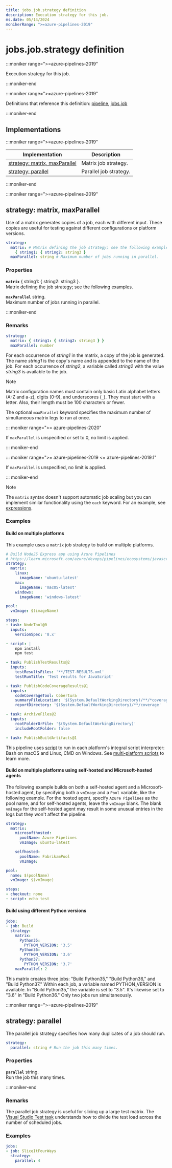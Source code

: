 ```yaml
---
title: jobs.job.strategy definition
description: Execution strategy for this job.
ms.date: 05/14/2024
monikerRange: ">=azure-pipelines-2019"
---
```


# jobs.job.strategy definition

<!-- :::description::: -->
:::moniker range=">=azure-pipelines-2019"

<!-- :::editable-content name="description"::: -->
Execution strategy for this job.
<!-- :::editable-content-end::: -->

:::moniker-end
<!-- :::description-end::: -->

<!-- :::parents::: -->
:::moniker range=">=azure-pipelines-2019"

Definitions that reference this definition: [pipeline](pipeline.md), [jobs.job](jobs-job.md)

:::moniker-end
<!-- :::parents-end::: -->

## Implementations

<!-- :::implementations-list::: -->
:::moniker range=">=azure-pipelines-2019"

| Implementation | Description |
|---|---|
| [strategy: matrix, maxParallel](#strategyobjectproperties) | Matrix job strategy. |
| [strategy: parallel](#strategyparallel) | Parallel job strategy. |

:::moniker-end
<!-- :::implementations-list-end::: -->

<!-- :::remarks::: -->
<!-- :::editable-content name="remarks"::: -->
<!-- :::editable-content-end::: -->
<!-- :::remarks-end::: -->

<!-- :::examples::: -->
<!-- :::editable-content name="examples"::: -->
<!-- :::editable-content-end::: -->
<!-- :::examples-end::: -->

<!-- :::implementations::: -->
<!-- :::implementation-item name="strategy: object properties"::: -->
<a name="strategyobjectproperties"></a>
<!-- :::objectAnyOf::: -->
:::moniker range=">=azure-pipelines-2019"

<!-- :::implementation-signature::: -->
## strategy: matrix, maxParallel
<!-- :::implementation-signature-end::: -->

<!-- :::implementation-description::: -->
<!-- :::editable-content name="description"::: -->
Use of a matrix generates copies of a job, each with different input.
These copies are useful for testing against different configurations or platform versions.
<!-- :::editable-content-end::: -->
<!-- :::implementation-description-end::: -->

<!-- :::implementation-syntax::: -->
```yaml
strategy:
  matrix: # Matrix defining the job strategy; see the following examples.
    { string1: { string2: string3 }
  maxParallel: string # Maximum number of jobs running in parallel.
```
<!-- :::implementation-syntax-end::: -->

<!-- :::implementation-properties::: -->
### Properties

<!-- :::item name="matrix"::: -->
**`matrix`** { string1: { string2: string3 }.<br><!-- :::editable-content name="propDescription"::: -->
Matrix defining the job strategy; see the following examples.
<!-- :::editable-content-end::: -->
<!-- :::item-end::: -->
<!-- :::item name="maxParallel"::: -->
**`maxParallel`** string.<br><!-- :::editable-content name="propDescription"::: -->
Maximum number of jobs running in parallel.
<!-- :::editable-content-end::: -->
<!-- :::item-end::: -->
<!-- :::implementation-properties-end::: -->

:::moniker-end
<!-- :::objectAnyOf-end::: -->

<!-- :::remarks::: -->
<!-- :::editable-content name="remarks"::: -->
### Remarks

```yaml
strategy:
  matrix: { string1: { string2: string3 } }
  maxParallel: number
```

For each occurrence of *string1* in the matrix, a copy of the job is generated.
The name *string1* is the copy's name and is appended to the name of the job.
For each occurrence of *string2*, a variable called *string2* with the value *string3* is available to the job.

> [!NOTE]
> Matrix configuration names must contain only basic Latin alphabet letters (A-Z and a-z), digits (0-9), and underscores (`_`).
> They must start with a letter.
> Also, their length must be 100 characters or fewer.

The optional `maxParallel` keyword specifies the maximum number of simultaneous matrix legs to run at once.

::: moniker range=">= azure-pipelines-2020"

If `maxParallel` is unspecified or set to 0, no limit is applied.

::: moniker-end

::: moniker range=">= azure-pipelines-2019 <= azure-pipelines-2019.1"

If `maxParallel` is unspecified, no limit is applied.

::: moniker-end

> [!NOTE]
> The `matrix` syntax doesn't support automatic job scaling but you can implement similar
> functionality using the `each` keyword. For an example, see [expressions](/azure/devops/pipelines/process/expressions).
<!-- :::editable-content-end::: -->
<!-- :::remarks-end::: -->

<!-- :::examples::: -->
<!-- :::editable-content name="examples"::: -->
### Examples

#### Build on multiple platforms

This example uses a `matrix` job strategy to build on multiple platforms.

```yaml
# Build NodeJS Express app using Azure Pipelines
# https://learn.microsoft.com/azure/devops/pipelines/ecosystems/javascript?view=azure-devops
strategy:
  matrix:
    linux:
      imageName: 'ubuntu-latest'
    mac:
      imageName: 'macOS-latest'
    windows:
      imageName: 'windows-latest'

pool:
  vmImage: $(imageName)

steps:
- task: NodeTool@0
  inputs:
    versionSpec: '8.x'

- script: |
    npm install
    npm test

- task: PublishTestResults@2
  inputs:
    testResultsFiles: '**/TEST-RESULTS.xml'
    testRunTitle: 'Test results for JavaScript'

- task: PublishCodeCoverageResults@1
  inputs: 
    codeCoverageTool: Cobertura
    summaryFileLocation: '$(System.DefaultWorkingDirectory)/**/*coverage.xml'
    reportDirectory: '$(System.DefaultWorkingDirectory)/**/coverage'

- task: ArchiveFiles@2
  inputs:
    rootFolderOrFile: '$(System.DefaultWorkingDirectory)'
    includeRootFolder: false

- task: PublishBuildArtifacts@1
```

This pipeline uses  [script](./steps-script.md) to run in each platform's integral script interpreter: Bash on macOS and Linux, CMD on Windows.
See [multi-platform scripts](/azure/devops/pipelines/scripts/cross-platform-scripting) to learn more.

#### Build on multiple platforms using self-hosted and Microsoft-hosted agents

The following example builds on both a self-hosted agent and a Microsoft-hosted agent, by specifying both a `vmImage` and a `Pool` variable, like the following example. For the hosted agent, specify `Azure Pipelines` as the pool name, and for self-hosted agents, leave the `vmImage` blank. The blank `vmImage` for the self-hosted agent may result in some unusual entries in the logs but they won't affect the pipeline.

```yml
strategy:
  matrix:
    microsofthosted:
      poolName: Azure Pipelines
      vmImage: ubuntu-latest

    selfhosted:
      poolName: FabrikamPool
      vmImage:

pool:
  name: $(poolName)
  vmImage: $(vmImage)

steps:
- checkout: none
- script: echo test
```

#### Build using different Python versions

```yaml
jobs:
- job: Build
  strategy:
    matrix:
      Python35:
        PYTHON_VERSION: '3.5'
      Python36:
        PYTHON_VERSION: '3.6'
      Python37:
        PYTHON_VERSION: '3.7'
    maxParallel: 2
```

This matrix creates three jobs: "Build Python35," "Build Python36," and "Build Python37."
Within each job, a variable named PYTHON_VERSION is available.
In "Build Python35," the variable is set to "3.5".
It's likewise set to "3.6" in "Build Python36."
Only two jobs run simultaneously.
<!-- :::editable-content-end::: -->
<!-- :::examples-end::: -->
<!-- :::implementation-item-end::: -->
<!-- :::implementation-item name="strategy: parallel"::: -->
<a name="strategyparallel"></a>
<!-- :::objectAnyOf::: -->
:::moniker range=">=azure-pipelines-2019"

<!-- :::implementation-signature::: -->
## strategy: parallel
<!-- :::implementation-signature-end::: -->

<!-- :::implementation-description::: -->
<!-- :::editable-content name="description"::: -->
The parallel job strategy specifies how many duplicates of a job should run.
<!-- :::editable-content-end::: -->
<!-- :::implementation-description-end::: -->

<!-- :::implementation-syntax::: -->
```yaml
strategy:
  parallel: string # Run the job this many times.
```
<!-- :::implementation-syntax-end::: -->

<!-- :::implementation-properties::: -->
### Properties

<!-- :::item name="parallel"::: -->
**`parallel`** string.<br><!-- :::editable-content name="propDescription"::: -->
Run the job this many times.
<!-- :::editable-content-end::: -->
<!-- :::item-end::: -->
<!-- :::implementation-properties-end::: -->

:::moniker-end
<!-- :::objectAnyOf-end::: -->

<!-- :::remarks::: -->
<!-- :::editable-content name="remarks"::: -->
### Remarks

The parallel job strategy is useful for slicing up a large test matrix.
The [Visual Studio Test task](/azure/devops/pipelines/tasks/reference/vstest-v2) understands how to divide the test load across the number of scheduled jobs.
<!-- :::editable-content-end::: -->
<!-- :::remarks-end::: -->

<!-- :::examples::: -->
<!-- :::editable-content name="examples"::: -->
### Examples

```yaml
jobs:
- job: SliceItFourWays
  strategy:
    parallel: 4
```
<!-- :::editable-content-end::: -->
<!-- :::examples-end::: -->
<!-- :::implementation-item-end::: -->
<!-- :::implementations-end::: -->

<!-- :::see-also::: -->
<!-- :::editable-content name="seeAlso"::: -->
<!-- :::editable-content-end::: -->
<!-- :::see-also-end::: -->

